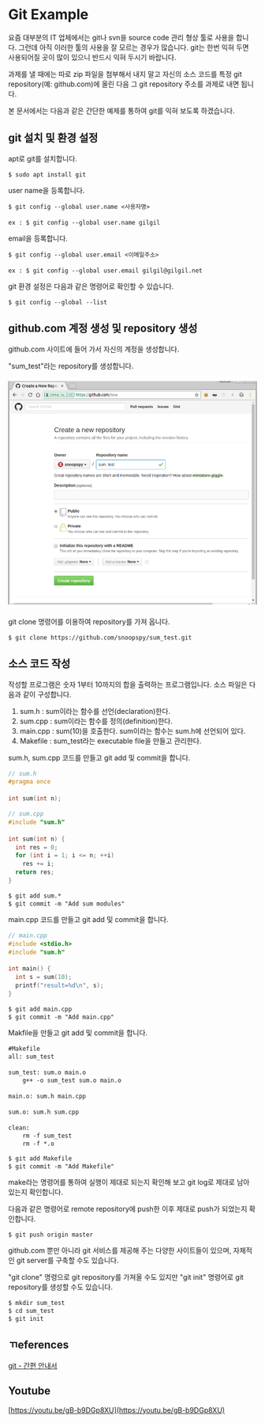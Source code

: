 Git Example
===

요즘 대부분의 IT 업체에서는 git나 svn을 source code 관리 형상 툴로 사용을 합니다. 그런데 아직 이러한 툴의 사용을 잘 모르는 경우가 많습니다. git는 한번 익혀 두면 사용되어질 곳이 많이 있으니 반드시 익혀 두시기 바랍니다.  

과제를 낼 때에는 따로 zip 파일을 첨부해서 내지 말고 자신의 소스 코드를 특정 git repository(예: github.com)에 올린 다음 그 git repository 주소를 과제로 내면 됩니다.

본 문서에서는 다음과 같은 간단한 예제를 통하여 git를 익혀 보도록 하겠습니다.


## git 설치 및 환경 설정

apt로 git를 설치합니다.
```
$ sudo apt install git
```

user name을 등록합니다.

```
$ git config --global user.name <사용자명>

ex : $ git config --global user.name gilgil
```

email을 등록합니다.
```
$ git config --global user.email <이메일주소>

ex : $ git config --global user.email gilgil@gilgil.net
```

git 환경 설정은 다음과 같은 명령어로 확인할 수 있습니다.

```
$ git config --global --list
```


## github.com 계정 생성 및 repository 생성

github.com 사이트에 들어 가서 자신의 계정을 생성합니다.

"sum_test"라는 repository를 생성합니다.  

![sc1](sc1.png)  

git clone 명령어를 이용하여 repository를 가져 옵니다.
```
$ git clone https://github.com/snoopspy/sum_test.git
```


## 소스 코드 작성

작성할 프로그램은 숫자 1부터 10까지의 합을 출력하는 프로그램입니다. 소스 파일은 다음과 같이 구성합니다.  

1. sum.h : sum이라는 함수를 선언(declaration)한다.  
2. sum.cpp : sum이라는 함수를 정의(definition)한다.  
3. main.cpp : sum(10)을 호출한다. sum이라는 함수는 sum.h에 선언되어 있다.  
4. Makefile : sum_test라는 executable file을 만들고 관리한다.  

sum.h, sum.cpp 코드를 만들고 git add 및 commit을 합니다.

```c++
// sum.h
#pragma once

int sum(int n);
```

```c++
// sum.cpp
#include "sum.h"

int sum(int n) {
  int res = 0;
  for (int i = 1; i <= n; ++i)
    res += i;
  return res;
}
```

```
$ git add sum.*
$ git commit -m "Add sum modules"
```

main.cpp 코드를 만들고 git add 및 commit을 합니다.

```c++
// main.cpp
#include <stdio.h>
#include "sum.h"

int main() {
  int s = sum(10);
  printf("result=%d\n", s);
}
```

```
$ git add main.cpp
$ git commit -m "Add main.cpp"
```

Makfile을 만들고 git add 및 commit을 합니다.

```
#Makefile
all: sum_test

sum_test: sum.o main.o
	g++ -o sum_test sum.o main.o

main.o: sum.h main.cpp

sum.o: sum.h sum.cpp

clean:
	rm -f sum_test
	rm -f *.o
```

```
$ git add Makefile
$ git commit -m "Add Makefile"
```

make라는 명령어를 통하여 실행이 제대로 되는지 확인해 보고 git log로 제대로 남아 있는지 확인합니다.

다음과 같은 명령어로 remote repository에 push한 이후 제대로 push가 되었는지 확인합니다.
```
$ git push origin master
```

github.com 뿐만 아니라 git 서비스를 제공해 주는 다양한 사이트들이 있으며, 자체적인 git server를 구축할 수도 있습니다.

"git clone" 명령으로 git repository를 가져올 수도 있지만 "git init" 명령어로 git repository를 생성할 수도 있습니다.

```
$ mkdir sum_test
$ cd sum_test
$ git init
```


## ㄲeferences
[git - 간편 안내서](https://rogerdudler.github.io/git-guide/index.ko.html)  


## Youtube
[https://youtu.be/gB-b9DGp8XU](https://youtu.be/gB-b9DGp8XU)

